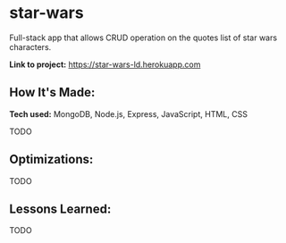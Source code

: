 # star-wars
Full-stack app that allows CRUD operation on the quotes list of star wars characters. 

**Link to project:** https://star-wars-ld.herokuapp.com

<!-- ![alt tag](#) -->

## How It's Made:

**Tech used:** MongoDB, Node.js, Express, JavaScript, HTML, CSS

TODO
## Optimizations:

TODO

## Lessons Learned:

TODO
